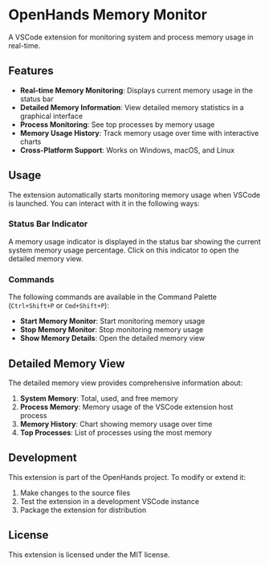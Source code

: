 # OpenHands Memory Monitor

A VSCode extension for monitoring system and process memory usage in real-time.

## Features

- **Real-time Memory Monitoring**: Displays current memory usage in the status bar
- **Detailed Memory Information**: View detailed memory statistics in a graphical interface
- **Process Monitoring**: See top processes by memory usage
- **Memory Usage History**: Track memory usage over time with interactive charts
- **Cross-Platform Support**: Works on Windows, macOS, and Linux

## Usage

The extension automatically starts monitoring memory usage when VSCode is launched. You can interact with it in the following ways:

### Status Bar Indicator

A memory usage indicator is displayed in the status bar showing the current system memory usage percentage. Click on this indicator to open the detailed memory view.

### Commands

The following commands are available in the Command Palette (`Ctrl+Shift+P` or `Cmd+Shift+P`):

- **Start Memory Monitor**: Start monitoring memory usage
- **Stop Memory Monitor**: Stop monitoring memory usage
- **Show Memory Details**: Open the detailed memory view

## Detailed Memory View

The detailed memory view provides comprehensive information about:

1. **System Memory**: Total, used, and free memory
2. **Process Memory**: Memory usage of the VSCode extension host process
3. **Memory History**: Chart showing memory usage over time
4. **Top Processes**: List of processes using the most memory

## Development

This extension is part of the OpenHands project. To modify or extend it:

1. Make changes to the source files
2. Test the extension in a development VSCode instance
3. Package the extension for distribution

## License

This extension is licensed under the MIT license.
